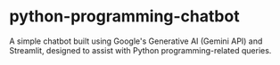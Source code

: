 # python-programming-chatbot
A simple chatbot built using Google's Generative AI (Gemini API) and Streamlit, designed to assist with Python programming-related queries.
